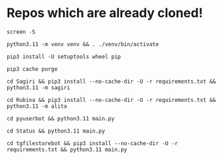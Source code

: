 # Repos which are already cloned!


```
screen -S 
```
```
python3.11 -m venv venv && . ./venv/bin/activate
```
```
pip3 install -U setuptools wheel pip
```
```
pip3 cache purge
```
```
cd Sagiri && pip3 install --no-cache-dir -U -r requirements.txt && python3.11 -m sagiri
```
```
cd Rubina && pip3 install --no-cache-dir -U -r requirements.txt && python3.11 -m alita
```
```
cd pyuserbot && python3.11 main.py
```
```
cd Status && python3.11 main.py
```
```
cd tgfilestorebot && pip3 install --no-cache-dir -U -r requirements.txt && python3.11 main.py
```

